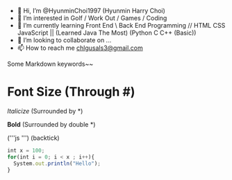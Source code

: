 - 👋 Hi, I’m @HyunminChoi1997 (Hyunmin Harry Choi)
- 👀 I’m interested in Golf / Work Out / Games / Coding
- 🌱 I’m currently learning Front End \ Back End Programming // HTML CSS JavaScript || (Learned Java The Most) (Python C C++ (Basic))
- 💞️ I’m looking to collaborate on ...
- 📫 How to reach me chlgusals3@gmail.com


<!---
HyunminChoi1997/HyunminChoi1997 is a ✨ special ✨ repository because its `README.md` (this file) appears on your GitHub profile.
You can click the Preview link to take a look at your changes.
--->



Some Markdown keywords~~

# Font Size (Through #)

*Italicize* (Surrounded by *)

**Bold** (Surrounded by double *)


('''js ''') (backtick)
```js
int x = 100;
for(int i = 0; i < x ; i++){
  System.out.println("Hello");
}
```
